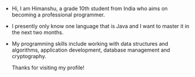 - Hi, I am Himanshu, a grade 10th student from India who aims on becoming a professional programmer.
- I presently only know one language that is Java and I want to master it in the next two months.
- My programming skills include working with data structures and algorithms, application development, database management and cryptography.
   
  Thanks for visiting my profile!
